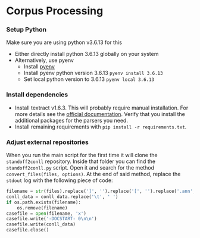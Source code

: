# Corpus Processing

### Setup Python

Make sure you are using python v3.6.13 for this
- Either directly install python 3.6.13 globally on your system
- Alternatively, use pyenv
    - Install [pyenv]( https://github.com/pyenv/pyenv-installer)
    - Install pyenv python version 3.6.13 `pyenv install 3.6.13`
    - Set local python version to 3.6.13 `pyenv local 3.6.13`

### Install dependencies
- Install textract v1.6.3. This will probably require manual installation.
  For more details see the [official documentation](https://textract.readthedocs.io/en/stable/installation.html).
  Verify that you install the additional packages for the parsers you need. 
- Install remaining requirements with `pip install -r requirements.txt`.

### Adjust external repositories
When you run the main script for the first time it will clone the `standoff2conll` repository.
Inside that folder you can find the `standoff2conll.py` script.
Open it and search for the method `convert_files(files, options)`.
At the end of said method, replace the `stdout` log with the following piece of code:

```python
filename = str(files).replace(']', '').replace('[', '').replace('.ann', '.conll').replace('\'', '')
conll_data = conll_data.replace('\t', ' ')
if os.path.exists(filename):
    os.remove(filename)
casefile = open(filename, 'x')
casefile.write('-DOCSTART- 0\n\n')
casefile.write(conll_data)
casefile.close()
```
